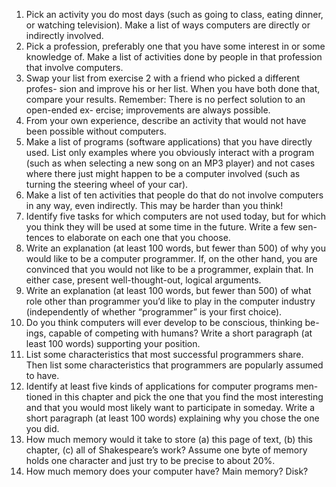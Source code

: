 1. Pick an activity you do most days (such as going to class, eating dinner, or watching television). Make a list of ways computers are directly or indirectly involved.
2. Pick a profession, preferably one that you have some interest in or some knowledge of. Make a list of activities done by people in that profession that involve computers.
3. Swap your list from exercise 2 with a friend who picked a different profes- sion and improve his or her list. When you have both done that, compare your results. Remember: There is no perfect solution to an open-ended ex- ercise; improvements are always possible.
4. From your own experience, describe an activity that would not have been possible without computers.
5. Make a list of programs (software applications) that you have directly used. List only examples where you obviously interact with a program (such as when selecting a new song on an MP3 player) and not cases where there just might happen to be a computer involved (such as turning
the steering wheel of your car).
6. Make a list of ten activities that people do that do not involve computers
in any way, even indirectly. This may be harder than you think!
7. Identify five tasks for which computers are not used today, but for which you think they will be used at some time in the future. Write a few sen-
tences to elaborate on each one that you choose.
8. Write an explanation (at least 100 words, but fewer than 500) of why you
would like to be a computer programmer. If, on the other hand, you are convinced that you would not like to be a programmer, explain that. In either case, present well-thought-out, logical arguments.
9. Write an explanation (at least 100 words, but fewer than 500) of what role other than programmer you’d like to play in the computer industry (independently of whether “programmer” is your first choice).
10. Do you think computers will ever develop to be conscious, thinking be- ings, capable of competing with humans? Write a short paragraph (at least 100 words) supporting your position.
11. List some characteristics that most successful programmers share. Then list some characteristics that programmers are popularly assumed to have.
12. Identify at least five kinds of applications for computer programs men- tioned in this chapter and pick the one that you find the most interesting and that you would most likely want to participate in someday. Write a short paragraph (at least 100 words) explaining why you chose the one
you did.
13. How much memory would it take to store (a) this page of text, (b) this
chapter, (c) all of Shakespeare’s work? Assume one byte of memory holds one character and just try to be precise to about 20%.
14. How much memory does your computer have? Main memory? Disk?
